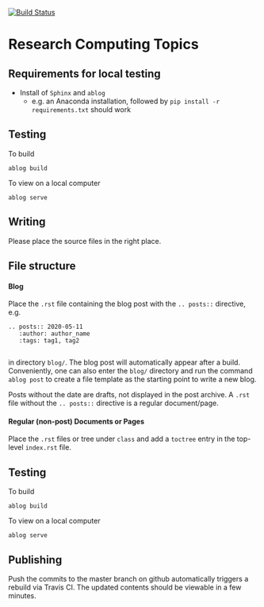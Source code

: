 [![Build Status](https://travis-ci.com/research-computing-topics/blog.svg?branch=master)](https://travis-ci.com/research-computing-topics/blog)

# Research Computing Topics


## Requirements for local testing

- Install of `Sphinx` and `ablog`
    - e.g. an Anaconda installation, followed by `pip install -r requirements.txt` should work


## Testing

To build

```
ablog build
```

To view on a local computer

```
ablog serve
```

## Writing

Please place the source files in the right place.

## File structure

#### Blog


Place the `.rst` file containing the blog post with the `.. posts::` directive, e.g.

```
.. posts:: 2020-05-11
   :author: author_name
   :tags: tag1, tag2
    
```
in directory `blog/`. The blog post will automatically appear after a build.
Conveniently, one can also enter the `blog/` directory and run the command `ablog post` to create a file template
as the starting point to write a new blog.

Posts without the date are drafts, not displayed in the post archive. 
A `.rst` file without the `.. posts::` directive is a regular document/page.


#### Regular (non-post) Documents or Pages

Place the `.rst` files or tree under `class` and add a `toctree` entry in the top-level `index.rst` file.

## Testing

To build

```
ablog build
```

To view on a local computer

```
ablog serve
```



## Publishing

Push the commits to the master branch on github automatically triggers a rebuild via Travis CI.
The updated contents should be viewable in a few minutes.


